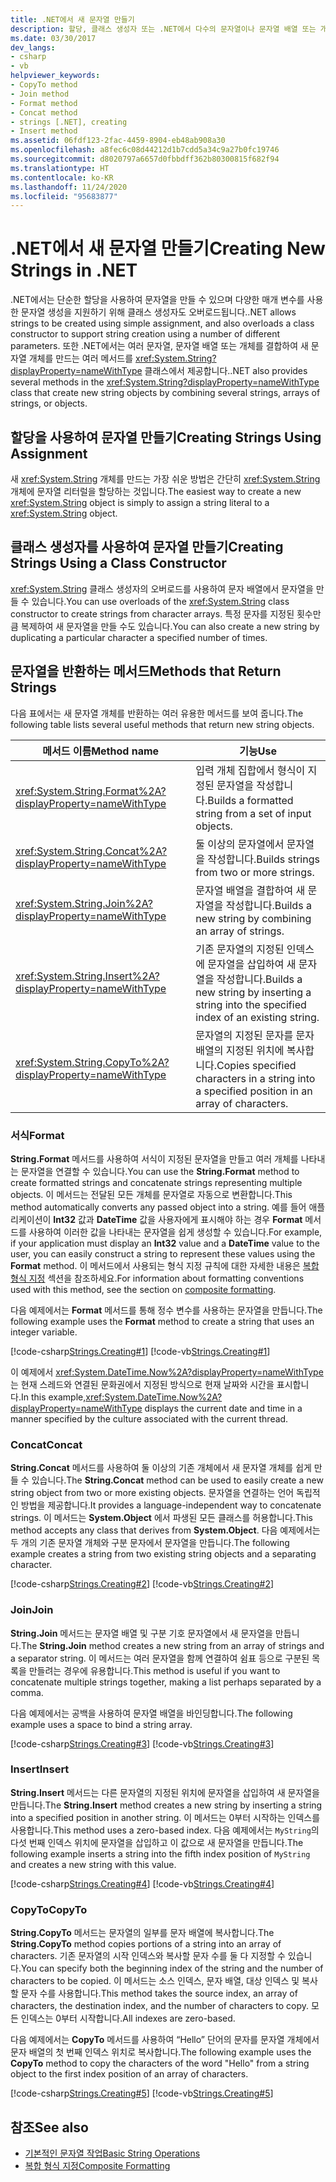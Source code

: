 ```yaml
---
title: .NET에서 새 문자열 만들기
description: 할당, 클래스 생성자 또는 .NET에서 다수의 문자열이나 문자열 배열 또는 개체를 결합하는 System.String 메서드를 사용하여 문자열을 만드는 방법을 알아봅니다.
ms.date: 03/30/2017
dev_langs:
- csharp
- vb
helpviewer_keywords:
- CopyTo method
- Join method
- Format method
- Concat method
- strings [.NET], creating
- Insert method
ms.assetid: 06fdf123-2fac-4459-8904-eb48ab908a30
ms.openlocfilehash: a8fec6c08d44212d1b7cdd5a34c9a27b0fc19746
ms.sourcegitcommit: d8020797a6657d0fbbdff362b80300815f682f94
ms.translationtype: HT
ms.contentlocale: ko-KR
ms.lasthandoff: 11/24/2020
ms.locfileid: "95683877"
---
```

# <a name="creating-new-strings-in-net"></a><span data-ttu-id="54a5b-103">.NET에서 새 문자열 만들기</span><span class="sxs-lookup"><span data-stu-id="54a5b-103">Creating New Strings in .NET</span></span>

<span data-ttu-id="54a5b-104">.NET에서는 단순한 할당을 사용하여 문자열을 만들 수 있으며 다양한 매개 변수를 사용한 문자열 생성을 지원하기 위해 클래스 생성자도 오버로드됩니다.</span><span class="sxs-lookup"><span data-stu-id="54a5b-104">.NET allows strings to be created using simple assignment, and also overloads a class constructor to support string creation using a number of different parameters.</span></span> <span data-ttu-id="54a5b-105">또한 .NET에서는 여러 문자열, 문자열 배열 또는 개체를 결합하여 새 문자열 개체를 만드는 여러 메서드를 <xref:System.String?displayProperty=nameWithType> 클래스에서 제공합니다.</span><span class="sxs-lookup"><span data-stu-id="54a5b-105">.NET also provides several methods in the <xref:System.String?displayProperty=nameWithType> class that create new string objects by combining several strings, arrays of strings, or objects.</span></span>  
  
## <a name="creating-strings-using-assignment"></a><span data-ttu-id="54a5b-106">할당을 사용하여 문자열 만들기</span><span class="sxs-lookup"><span data-stu-id="54a5b-106">Creating Strings Using Assignment</span></span>  

 <span data-ttu-id="54a5b-107">새 <xref:System.String> 개체를 만드는 가장 쉬운 방법은 간단히 <xref:System.String> 개체에 문자열 리터럴을 할당하는 것입니다.</span><span class="sxs-lookup"><span data-stu-id="54a5b-107">The easiest way to create a new <xref:System.String> object is simply to assign a string literal to a <xref:System.String> object.</span></span>  
  
## <a name="creating-strings-using-a-class-constructor"></a><span data-ttu-id="54a5b-108">클래스 생성자를 사용하여 문자열 만들기</span><span class="sxs-lookup"><span data-stu-id="54a5b-108">Creating Strings Using a Class Constructor</span></span>  

 <span data-ttu-id="54a5b-109"><xref:System.String> 클래스 생성자의 오버로드를 사용하여 문자 배열에서 문자열을 만들 수 있습니다.</span><span class="sxs-lookup"><span data-stu-id="54a5b-109">You can use overloads of the <xref:System.String> class constructor to create strings from character arrays.</span></span> <span data-ttu-id="54a5b-110">특정 문자를 지정된 횟수만큼 복제하여 새 문자열을 만들 수도 있습니다.</span><span class="sxs-lookup"><span data-stu-id="54a5b-110">You can also create a new string by duplicating a particular character a specified number of times.</span></span>  
  
## <a name="methods-that-return-strings"></a><span data-ttu-id="54a5b-111">문자열을 반환하는 메서드</span><span class="sxs-lookup"><span data-stu-id="54a5b-111">Methods that Return Strings</span></span>  

 <span data-ttu-id="54a5b-112">다음 표에서는 새 문자열 개체를 반환하는 여러 유용한 메서드를 보여 줍니다.</span><span class="sxs-lookup"><span data-stu-id="54a5b-112">The following table lists several useful methods that return new string objects.</span></span>  
  
|<span data-ttu-id="54a5b-113">메서드 이름</span><span class="sxs-lookup"><span data-stu-id="54a5b-113">Method name</span></span>|<span data-ttu-id="54a5b-114">기능</span><span class="sxs-lookup"><span data-stu-id="54a5b-114">Use</span></span>|  
|-----------------|---------|  
|<xref:System.String.Format%2A?displayProperty=nameWithType>|<span data-ttu-id="54a5b-115">입력 개체 집합에서 형식이 지정된 문자열을 작성합니다.</span><span class="sxs-lookup"><span data-stu-id="54a5b-115">Builds a formatted string from a set of input objects.</span></span>|  
|<xref:System.String.Concat%2A?displayProperty=nameWithType>|<span data-ttu-id="54a5b-116">둘 이상의 문자열에서 문자열을 작성합니다.</span><span class="sxs-lookup"><span data-stu-id="54a5b-116">Builds strings from two or more strings.</span></span>|  
|<xref:System.String.Join%2A?displayProperty=nameWithType>|<span data-ttu-id="54a5b-117">문자열 배열을 결합하여 새 문자열을 작성합니다.</span><span class="sxs-lookup"><span data-stu-id="54a5b-117">Builds a new string by combining an array of strings.</span></span>|  
|<xref:System.String.Insert%2A?displayProperty=nameWithType>|<span data-ttu-id="54a5b-118">기존 문자열의 지정된 인덱스에 문자열을 삽입하여 새 문자열을 작성합니다.</span><span class="sxs-lookup"><span data-stu-id="54a5b-118">Builds a new string by inserting a string into the specified index of an existing string.</span></span>|  
|<xref:System.String.CopyTo%2A?displayProperty=nameWithType>|<span data-ttu-id="54a5b-119">문자열의 지정된 문자를 문자 배열의 지정된 위치에 복사합니다.</span><span class="sxs-lookup"><span data-stu-id="54a5b-119">Copies specified characters in a string into a specified position in an array of characters.</span></span>|  
  
### <a name="format"></a><span data-ttu-id="54a5b-120">서식</span><span class="sxs-lookup"><span data-stu-id="54a5b-120">Format</span></span>  

 <span data-ttu-id="54a5b-121">**String.Format** 메서드를 사용하여 서식이 지정된 문자열을 만들고 여러 개체를 나타내는 문자열을 연결할 수 있습니다.</span><span class="sxs-lookup"><span data-stu-id="54a5b-121">You can use the **String.Format** method to create formatted strings and concatenate strings representing multiple objects.</span></span> <span data-ttu-id="54a5b-122">이 메서드는 전달된 모든 개체를 문자열로 자동으로 변환합니다.</span><span class="sxs-lookup"><span data-stu-id="54a5b-122">This method automatically converts any passed object into a string.</span></span> <span data-ttu-id="54a5b-123">예를 들어 애플리케이션이 **Int32** 값과 **DateTime** 값을 사용자에게 표시해야 하는 경우 **Format** 메서드를 사용하여 이러한 값을 나타내는 문자열을 쉽게 생성할 수 있습니다.</span><span class="sxs-lookup"><span data-stu-id="54a5b-123">For example, if your application must display an **Int32** value and a **DateTime** value to the user, you can easily construct a string to represent these values using the **Format** method.</span></span> <span data-ttu-id="54a5b-124">이 메서드에서 사용되는 형식 지정 규칙에 대한 자세한 내용은 [복합 형식 지정](composite-formatting.md) 섹션을 참조하세요.</span><span class="sxs-lookup"><span data-stu-id="54a5b-124">For information about formatting conventions used with this method, see the section on [composite formatting](composite-formatting.md).</span></span>  
  
 <span data-ttu-id="54a5b-125">다음 예제에서는 **Format** 메서드를 통해 정수 변수를 사용하는 문자열을 만듭니다.</span><span class="sxs-lookup"><span data-stu-id="54a5b-125">The following example uses the **Format** method to create a string that uses an integer variable.</span></span>  
  
 [!code-csharp[Strings.Creating#1](../../../samples/snippets/csharp/VS_Snippets_CLR/Strings.Creating/cs/Example.cs#1)]
 [!code-vb[Strings.Creating#1](../../../samples/snippets/visualbasic/VS_Snippets_CLR/Strings.Creating/vb/Example.vb#1)]  
  
 <span data-ttu-id="54a5b-126">이 예제에서 <xref:System.DateTime.Now%2A?displayProperty=nameWithType>는 현재 스레드와 연결된 문화권에서 지정된 방식으로 현재 날짜와 시간을 표시합니다.</span><span class="sxs-lookup"><span data-stu-id="54a5b-126">In this example,<xref:System.DateTime.Now%2A?displayProperty=nameWithType> displays the current date and time in a manner specified by the culture associated with the current thread.</span></span>  
  
### <a name="concat"></a><span data-ttu-id="54a5b-127">Concat</span><span class="sxs-lookup"><span data-stu-id="54a5b-127">Concat</span></span>  

 <span data-ttu-id="54a5b-128">**String.Concat** 메서드를 사용하여 둘 이상의 기존 개체에서 새 문자열 개체를 쉽게 만들 수 있습니다.</span><span class="sxs-lookup"><span data-stu-id="54a5b-128">The **String.Concat** method can be used to easily create a new string object from two or more existing objects.</span></span> <span data-ttu-id="54a5b-129">문자열을 연결하는 언어 독립적인 방법을 제공합니다.</span><span class="sxs-lookup"><span data-stu-id="54a5b-129">It provides a language-independent way to concatenate strings.</span></span> <span data-ttu-id="54a5b-130">이 메서드는 **System.Object** 에서 파생된 모든 클래스를 허용합니다.</span><span class="sxs-lookup"><span data-stu-id="54a5b-130">This method accepts any class that derives from **System.Object**.</span></span> <span data-ttu-id="54a5b-131">다음 예제에서는 두 개의 기존 문자열 개체와 구분 문자에서 문자열을 만듭니다.</span><span class="sxs-lookup"><span data-stu-id="54a5b-131">The following example creates a string from two existing string objects and a separating character.</span></span>  
  
 [!code-csharp[Strings.Creating#2](../../../samples/snippets/csharp/VS_Snippets_CLR/Strings.Creating/cs/Example.cs#2)]
 [!code-vb[Strings.Creating#2](../../../samples/snippets/visualbasic/VS_Snippets_CLR/Strings.Creating/vb/Example.vb#2)]  
  
### <a name="join"></a><span data-ttu-id="54a5b-132">Join</span><span class="sxs-lookup"><span data-stu-id="54a5b-132">Join</span></span>  

 <span data-ttu-id="54a5b-133">**String.Join** 메서드는 문자열 배열 및 구분 기호 문자열에서 새 문자열을 만듭니다.</span><span class="sxs-lookup"><span data-stu-id="54a5b-133">The **String.Join** method creates a new string from an array of strings and a separator string.</span></span> <span data-ttu-id="54a5b-134">이 메서드는 여러 문자열을 함께 연결하여 쉼표 등으로 구분된 목록을 만들려는 경우에 유용합니다.</span><span class="sxs-lookup"><span data-stu-id="54a5b-134">This method is useful if you want to concatenate multiple strings together, making a list perhaps separated by a comma.</span></span>  
  
 <span data-ttu-id="54a5b-135">다음 예제에서는 공백을 사용하여 문자열 배열을 바인딩합니다.</span><span class="sxs-lookup"><span data-stu-id="54a5b-135">The following example uses a space to bind a string array.</span></span>  
  
 [!code-csharp[Strings.Creating#3](../../../samples/snippets/csharp/VS_Snippets_CLR/Strings.Creating/cs/Example.cs#3)]
 [!code-vb[Strings.Creating#3](../../../samples/snippets/visualbasic/VS_Snippets_CLR/Strings.Creating/vb/Example.vb#3)]  
  
### <a name="insert"></a><span data-ttu-id="54a5b-136">Insert</span><span class="sxs-lookup"><span data-stu-id="54a5b-136">Insert</span></span>  

 <span data-ttu-id="54a5b-137">**String.Insert** 메서드는 다른 문자열의 지정된 위치에 문자열을 삽입하여 새 문자열을 만듭니다.</span><span class="sxs-lookup"><span data-stu-id="54a5b-137">The **String.Insert** method creates a new string by inserting a string into a specified position in another string.</span></span> <span data-ttu-id="54a5b-138">이 메서드는 0부터 시작하는 인덱스를 사용합니다.</span><span class="sxs-lookup"><span data-stu-id="54a5b-138">This method uses a zero-based index.</span></span> <span data-ttu-id="54a5b-139">다음 예제에서는 `MyString`의 다섯 번째 인덱스 위치에 문자열을 삽입하고 이 값으로 새 문자열을 만듭니다.</span><span class="sxs-lookup"><span data-stu-id="54a5b-139">The following example inserts a string into the fifth index position of `MyString` and creates a new string with this value.</span></span>  
  
 [!code-csharp[Strings.Creating#4](../../../samples/snippets/csharp/VS_Snippets_CLR/Strings.Creating/cs/Example.cs#4)]
 [!code-vb[Strings.Creating#4](../../../samples/snippets/visualbasic/VS_Snippets_CLR/Strings.Creating/vb/Example.vb#4)]  
  
### <a name="copyto"></a><span data-ttu-id="54a5b-140">CopyTo</span><span class="sxs-lookup"><span data-stu-id="54a5b-140">CopyTo</span></span>  

 <span data-ttu-id="54a5b-141">**String.CopyTo** 메서드는 문자열의 일부를 문자 배열에 복사합니다.</span><span class="sxs-lookup"><span data-stu-id="54a5b-141">The **String.CopyTo** method copies portions of a string into an array of characters.</span></span> <span data-ttu-id="54a5b-142">기존 문자열의 시작 인덱스와 복사할 문자 수를 둘 다 지정할 수 있습니다.</span><span class="sxs-lookup"><span data-stu-id="54a5b-142">You can specify both the beginning index of the string and the number of characters to be copied.</span></span> <span data-ttu-id="54a5b-143">이 메서드는 소스 인덱스, 문자 배열, 대상 인덱스 및 복사할 문자 수를 사용합니다.</span><span class="sxs-lookup"><span data-stu-id="54a5b-143">This method takes the source index, an array of characters, the destination index, and the number of characters to copy.</span></span> <span data-ttu-id="54a5b-144">모든 인덱스는 0부터 시작합니다.</span><span class="sxs-lookup"><span data-stu-id="54a5b-144">All indexes are zero-based.</span></span>  
  
 <span data-ttu-id="54a5b-145">다음 예제에서는 **CopyTo** 메서드를 사용하여 “Hello” 단어의 문자를 문자열 개체에서 문자 배열의 첫 번째 인덱스 위치로 복사합니다.</span><span class="sxs-lookup"><span data-stu-id="54a5b-145">The following example uses the **CopyTo** method to copy the characters of the word "Hello" from a string object to the first index position of an array of characters.</span></span>  
  
 [!code-csharp[Strings.Creating#5](../../../samples/snippets/csharp/VS_Snippets_CLR/Strings.Creating/cs/Example.cs#5)]
 [!code-vb[Strings.Creating#5](../../../samples/snippets/visualbasic/VS_Snippets_CLR/Strings.Creating/vb/Example.vb#5)]  
  
## <a name="see-also"></a><span data-ttu-id="54a5b-146">참조</span><span class="sxs-lookup"><span data-stu-id="54a5b-146">See also</span></span>

- [<span data-ttu-id="54a5b-147">기본적인 문자열 작업</span><span class="sxs-lookup"><span data-stu-id="54a5b-147">Basic String Operations</span></span>](basic-string-operations.md)
- [<span data-ttu-id="54a5b-148">복합 형식 지정</span><span class="sxs-lookup"><span data-stu-id="54a5b-148">Composite Formatting</span></span>](composite-formatting.md)
